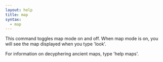```yaml
---
layout: help
title: map
syntax:
  - map
---
```


This command toggles map mode on and off.  When map mode is on, you will see 
the map displayed when you type 'look'.

For information on decyphering ancient maps, type 'help maps'.
